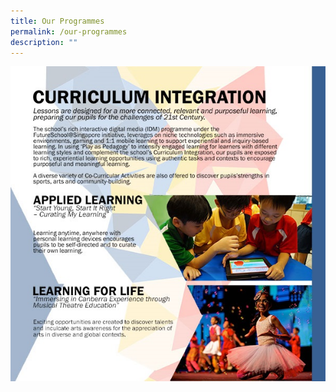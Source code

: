 ```yaml
---
title: Our Programmes
permalink: /our-programmes
description: ""
---
```


![](/images/brochure-page-2.jpg)